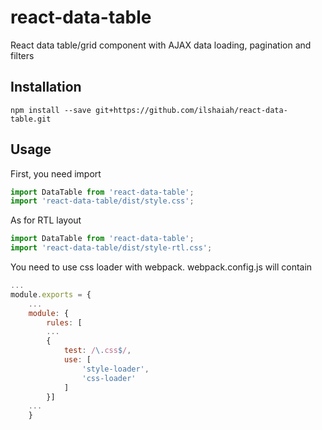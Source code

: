 # react-data-table

React data table/grid component with AJAX data loading, pagination and filters

## Installation

`npm install --save git+https://github.com/ilshaiah/react-data-table.git`

## Usage

First, you need import

```js
import DataTable from 'react-data-table';
import 'react-data-table/dist/style.css';
```

As for RTL layout

```js
import DataTable from 'react-data-table';
import 'react-data-table/dist/style-rtl.css';
```

You need to use css loader with webpack. webpack.config.js will contain

```js
...
module.exports = {
    ...
    module: {
        rules: [
        ...
        {
            test: /\.css$/,
            use: [
                'style-loader',
                'css-loader'
            ]
        }]
    ...
    }
```

